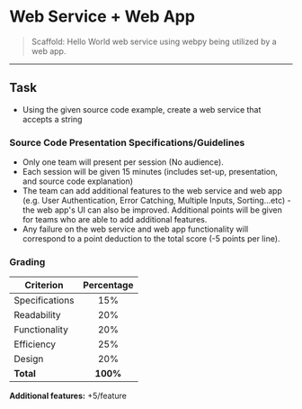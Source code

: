 # Web Service + Web App
> Scaffold: Hello World web service using webpy being utilized by a web app.

***
## Task
* Using the given source code example, create a web service that accepts a string

### Source Code Presentation Specifications/Guidelines
* Only one team will present per session (No audience).
* Each session will be given 15 minutes (includes set-up, presentation, and source code explanation)
* The team can add additional features to the web service and web app (e.g. User Authentication, Error Catching, Multiple Inputs, Sorting...etc) -the web app's UI can also be improved. Additional points will be given for teams who are able to add additional features.
* Any failure on the web service and web app  functionality will correspond to a point deduction to the total score (-5 points per line).

### Grading

| Criterion | Percentage |
| ---- | :----: |
| Specifications| 15% |
| Readability | 20% |
| Functionality | 20% |
| Efficiency | 25% |
| Design | 20% |
| **Total** | **100%** |

**Additional features:** +5/feature
